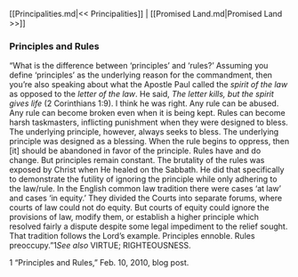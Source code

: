 [[Principalities.md|<< Principalities]]  |  [[Promised Land.md|Promised Land >>]]

### Principles and Rules
“What is the difference between ‘principles’ and ‘rules?’ Assuming you define ‘principles’ as the underlying reason for the commandment, then you’re also speaking about what the Apostle Paul called the *spirit of the law* as opposed to the *letter of the law*. He said, *The letter kills, but the spirit gives life* (2 Corinthians 1:9). I think he was right. Any rule can be abused. Any rule can become broken even when it is being kept. Rules can become harsh taskmasters, inflicting punishment when they were designed to bless. The underlying principle, however, always seeks to bless. The underlying principle was designed as a blessing. When the rule begins to oppress, then [it] should be abandoned in favor of the principle. Rules have and do change. But principles remain constant. The brutality of the rules was exposed by Christ when He healed on the Sabbath. He did that specifically to demonstrate the futility of ignoring the principle while only adhering to the law/rule. In the English common law tradition there were cases ‘at law’ and cases ‘in equity.’ They divided the Courts into separate forums, where courts of law could not do equity. But courts of equity could ignore the provisions of law, modify them, or establish a higher principle which resolved fairly a dispute despite some legal impediment to the relief sought. That tradition follows the Lord’s example. Principles ennoble. Rules preoccupy.”1*See also* VIRTUE; RIGHTEOUSNESS.



1 “Principles and Rules,” Feb. 10, 2010, blog post.